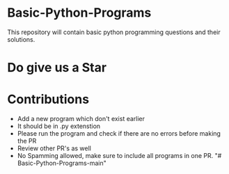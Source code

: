 # Basic-Python-Programs
This repository will contain basic python programming questions and their solutions.

# Do give us a Star 

# Contributions

- Add a new program which don't exist earlier
- It should be in .py extenstion
- Please run the program and check if there are no errors before making the PR
- Review other PR's as well
- No Spamming allowed, make sure to include all programs in one PR.
"# Basic-Python-Programs-main" 
